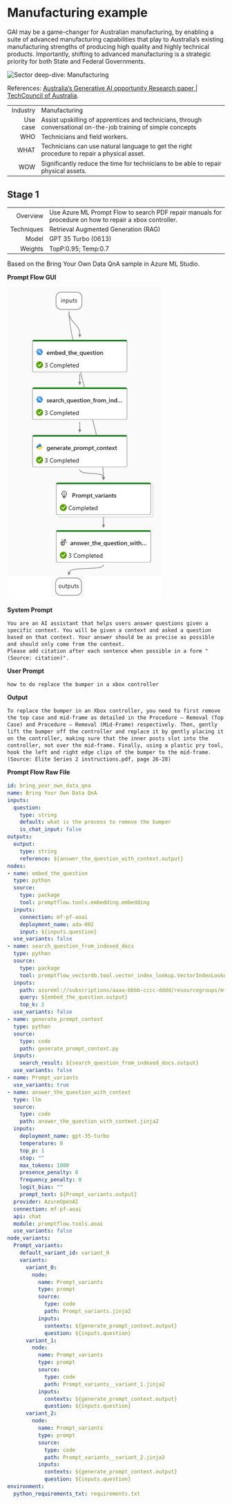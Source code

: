 # Manufacturing example

GAI may be a game-changer for Australian manufacturing, by enabling 
a suite of advanced manufacturing capabilities that play to Australia’s 
existing manufacturing strengths of producing high quality and highly 
technical products. Importantly, shifting to advanced manufacturing is 
a strategic priority for both State and Federal Governments. 

![Sector deep-dive: Manufacturing](https://raw.githubusercontent.com/rohit-lakhanpal/build-your-own-copilot/main/docs/img/manufacturing-deep-dive.png)

References: [Australia’s Generative AI opportunity Research paper | TechCouncil of Australia](https://techcouncil.com.au/wp-content/uploads/2023/07/230714-Australias-Gen-AI-Opportunity-Final-report-vF4.pdf).

| | |
| -: | :- |
| Industry | Manufacturing |
| Use case  |  Assist upskilling of apprentices and technicians, through conversational on-the-job training of simple concepts  |
| WHO | Technicians and field workers. |
| WHAT |  Technicians can use natural language to get the right procedure to repair a physical asset. |
| WOW | Significantly reduce the time for technicians to be able to repair physical assets. |

## Stage 1
| | |
| -: | :- |
| Overview | Use Azure ML Prompt Flow to search PDF repair manuals for procedure on how to repair a xbox controller. |
| Techniques | Retrieval Augmented Generation (RAG) |
| Model | GPT 35 Turbo (0613)  |
| Weights | TopP:0.95; Temp:0.7  |

Based on the Bring Your Own Data QnA sample in Azure ML Studio.

**Prompt Flow GUI**

![Prompt Flow GUI](../../docs/img/manufacturing.png "Prompt Flow GUI")

**System Prompt**

```text
You are an AI assistant that helps users answer questions given a specific context. You will be given a context and asked a question based on that context. Your answer should be as precise as possible and should only come from the context.
Please add citation after each sentence when possible in a form "(Source: citation)". 
```

**User Prompt**
```text
how to do replace the bumper in a xbox controller
```

**Output**

```text
To replace the bumper in an Xbox controller, you need to first remove the top case and mid-frame as detailed in the Procedure – Removal (Top Case) and Procedure – Removal (Mid-Frame) respectively. Then, gently lift the bumper off the controller and replace it by gently placing it on the controller, making sure that the inner posts slot into the controller, not over the mid-frame. Finally, using a plastic pry tool, hook the left and right edge clips of the bumper to the mid-frame. (Source: Elite Series 2 instructions.pdf, page 26-28)
```

**Prompt Flow Raw File**

```yaml
id: bring_your_own_data_qna
name: Bring Your Own Data QnA
inputs:
  question:
    type: string
    default: what is the process to remove the bumper
    is_chat_input: false
outputs:
  output:
    type: string
    reference: ${answer_the_question_with_context.output}
nodes:
- name: embed_the_question
  type: python
  source:
    type: package
    tool: promptflow.tools.embedding.embedding
  inputs:
    connection: mf-pf-aoai
    deployment_name: ada-002
    input: ${inputs.question}
  use_variants: false
- name: search_question_from_indexed_docs
  type: python
  source:
    type: package
    tool: promptflow_vectordb.tool.vector_index_lookup.VectorIndexLookup.search
  inputs:
    path: azureml://subscriptions/aaaa-bbbb-cccc-dddd/resourcegroups/mf-prompt-flow-rg/providers/Microsoft.MachineLearningServices/workspaces/mf-aml-workspace/data/xbox-vindex/versions/1
    query: ${embed_the_question.output}
    top_k: 2
  use_variants: false
- name: generate_prompt_context
  type: python
  source:
    type: code
    path: generate_prompt_context.py
  inputs:
    search_result: ${search_question_from_indexed_docs.output}
  use_variants: false
- name: Prompt_variants
  use_variants: true
- name: answer_the_question_with_context
  type: llm
  source:
    type: code
    path: answer_the_question_with_context.jinja2
  inputs:
    deployment_name: gpt-35-turbo
    temperature: 0
    top_p: 1
    stop: ""
    max_tokens: 1000
    presence_penalty: 0
    frequency_penalty: 0
    logit_bias: ""
    prompt_text: ${Prompt_variants.output}
  provider: AzureOpenAI
  connection: mf-pf-aoai
  api: chat
  module: promptflow.tools.aoai
  use_variants: false
node_variants:
  Prompt_variants:
    default_variant_id: variant_0
    variants:
      variant_0:
        node:
          name: Prompt_variants
          type: prompt
          source:
            type: code
            path: Prompt_variants.jinja2
          inputs:
            contexts: ${generate_prompt_context.output}
            question: ${inputs.question}
      variant_1:
        node:
          name: Prompt_variants
          type: prompt
          source:
            type: code
            path: Prompt_variants__variant_1.jinja2
          inputs:
            contexts: ${generate_prompt_context.output}
            question: ${inputs.question}
      variant_2:
        node:
          name: Prompt_variants
          type: prompt
          source:
            type: code
            path: Prompt_variants__variant_2.jinja2
          inputs:
            contexts: ${generate_prompt_context.output}
            question: ${inputs.question}
environment:
  python_requirements_txt: requirements.txt
```